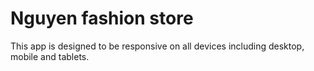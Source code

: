 # Nguyen fashion store
This app is designed to be responsive on all devices including desktop, mobile and tablets.
